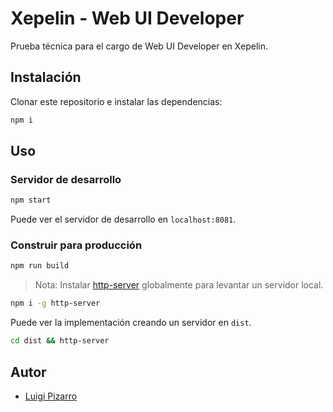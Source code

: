 # Xepelin - Web UI Developer

Prueba técnica para el cargo de Web UI Developer en Xepelin.

## Instalación

Clonar este repositorio e instalar las dependencias:

```bash
npm i
```

## Uso

### Servidor de desarrollo

```bash
npm start
```

Puede ver el servidor de desarrollo en `localhost:8081`.

### Construir para producción

```bash
npm run build
```

> Nota: Instalar [http-server](https://www.npmjs.com/package/http-server) globalmente para levantar un servidor local.

```bash
npm i -g http-server
```

Puede ver la implementación creando un servidor en `dist`.

```bash
cd dist && http-server
```

## Autor

- [Luigi Pizarro](https://github.com/soyluking)
